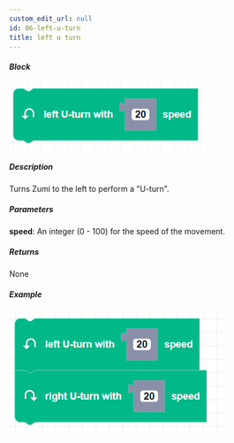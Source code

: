 ```yaml
---
custom_edit_url: null
id: 06-left-u-turn
title: left u turn
---
```


##### Block

![left u turn image](left_u_turn.png)

##### Description

Turns Zumi to the left to perform a "U-turn". 

##### Parameters

**speed**: An integer (0 - 100) for the speed of the movement.

##### Returns

None

##### Example

![left u turn example](u_turn_example.png)
